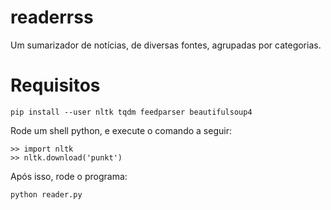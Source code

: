 # readerrss

Um sumarizador de notícias, de diversas fontes, agrupadas por categorias.


# Requisitos

    pip install --user nltk tqdm feedparser beautifulsoup4
  
  
Rode um shell python, e execute o comando a seguir:

    >> import nltk
    >> nltk.download('punkt')
  

Após isso, rode o programa:

    python reader.py
